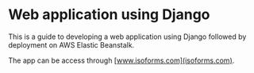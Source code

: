 # Web application using Django

This is a guide to developing a web application using Django followed by deployment on AWS Elastic Beanstalk.

The app can be access through [www.isoforms.com](isoforms.com).  

